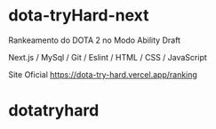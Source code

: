 # dota-tryHard-next

Rankeamento do DOTA 2 no Modo Ability Draft

Next.js / MySql / Git / Eslint / HTML / CSS / JavaScript

Site Oficial https://dota-try-hard.vercel.app/ranking
# dotatryhard
